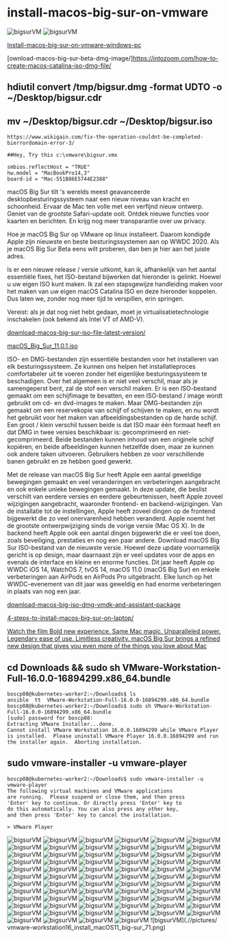 # install-macos-big-sur-on-vmware


![bigsurVM](.//pictures/vmware-workstation16_install_macOS11_big-sur_00.png)
![bigsurVM](.//pictures/vmware-workstation16_install_macOS11_big-sur_71.png)


[Install-macos-big-sur-on-vmware-windows-pc](https://www.wikigain.com/install-macos-big-sur-on-vmware-windows-pc/)

[ownload-macos-big-sur-beta-dmg-image/]https://intozoom.com/how-to-create-macos-catalina-iso-dmg-file/

## hdiutil convert /tmp/bigsur.dmg -format UDTO -o ~/Desktop/bigsur.cdr
## mv ~/Desktop/bigsur.cdr ~/Desktop/bigsur.iso

````
https://www.wikigain.com/fix-the-operation-couldnt-be-completed-bierrordomain-error-3/

##Hey, Try this c:\vmware\bigsur.vmx

smbios.reflectHost = "TRUE"
hw.model = "MacBookPro14,3"
board-id = "Mac-551B86E5744E2388"
````

macOS Big Sur tilt 's werelds meest geavanceerde desktopbesturingssysteem naar een nieuw niveau van kracht en schoonheid. Ervaar de Mac ten volle met een verfijnd nieuw ontwerp. Geniet van de grootste Safari-update ooit. Ontdek nieuwe functies voor kaarten en berichten. En krijg nog meer transparantie over uw privacy.


Hoe je macOS Big Sur op VMware op linux installeert. 
Daarom kondigde Apple zijn nieuwste en beste besturingssystemen aan op WWDC 2020. Als je macOS Big Sur Beta eens wilt proberen, dan ben je hier aan het juiste adres.

ls er een nieuwe release / versie uitkomt, kan ik, afhankelijk van het aantal essentiële fixes, het ISO-bestand bijwerken dat hieronder is gelinkt. Hoewel u uw eigen ISO kunt maken. Ik zal een stapsgewijze handleiding maken voor het maken van uw eigen macOS Catalina ISO en deze hieronder koppelen. Dus laten we, zonder nog meer tijd te verspillen, erin springen.

Vereist: als je dat nog niet hebt gedaan, moet je virtualisatietechnologie inschakelen (ook bekend als Intel VT of AMD-V).

[download-macos-big-sur-iso-file-latest-version/](https://techsprobe.com/download-macos-big-sur-iso-file-latest-version/)


[macOS_Big_Sur_11.0.1.iso](https://www.mediafire.com/file/dbfod9u5q9ii9nd/macOS_Big_Sur_11.0.1_%252820B29%2529.iso/file)

ISO- en DMG-bestanden zijn essentiële bestanden voor het installeren van elk besturingssysteem. Ze kunnen ons helpen het installatieproces comfortabeler uit te voeren zonder het eigenlijke besturingssysteem te beschadigen. Over het algemeen is er niet veel verschil, maar als je samengeperst bent, zal de stof een verschil maken. Er is een ISO-bestand gemaakt om een ​​schijfimage te bevatten, en een ISO-bestand / image wordt gebruikt om cd- en dvd-images te maken. Maar DMG-bestanden zijn gemaakt om een ​​reservekopie van schijf of schijven te maken, en nu wordt het gebruikt voor het maken van afbeeldingsbestanden op de harde schijf. Een groot / klein verschil tussen beide is dat ISO maar één formaat heeft en dat DMG in twee versies beschikbaar is: gecomprimeerd en niet-gecomprimeerd. Beide bestanden kunnen inhoud van een originele schijf kopiëren, en beide afbeeldingen kunnen hetzelfde doen, maar ze kunnen ook andere taken uitvoeren. Gebruikers hebben ze voor verschillende banen gebruikt en ze hebben goed gewerkt.

Met de release van macOS Big Sur heeft Apple een aantal geweldige bewegingen gemaakt en veel veranderingen en verbeteringen aangebracht en ook enkele unieke bewegingen gemaakt. In deze update, die beslist verschilt van eerdere versies en eerdere gebeurtenissen, heeft Apple zoveel wijzigingen aangebracht, waaronder frontend- en backend-wijzigingen. Van de installatie tot de instellingen, Apple heeft zoveel dingen op de frontend bijgewerkt die zo veel onervarenheid hebben veranderd. Apple noemt het de grootste ontwerpwijziging sinds de vorige versie (Mac OS X). In de backend heeft Apple ook een aantal dingen bijgewerkt die er veel toe doen, zoals beveiliging, prestaties en nog een paar andere. Download macOS Big Sur ISO-bestand van de nieuwste versie.
Hoewel deze update voornamelijk gericht is op design, maar daarnaast zijn er veel updates voor de apps en evenals de interface en kleine en enorme functies. Dit jaar heeft Apple op WWDC iOS 14, WatchOS 7, tvOS 14,  macOS 11.0 (macOS Big Sur)  en enkele verbeteringen aan AirPods en AirPods Pro uitgebracht. Elke lunch op het WWDC-evenement van dit jaar was geweldig en had enorme verbeteringen in plaats van nog een jaar.

[download-macos-big-iso-dmg-vmdk-and-assistant-package](https://intozoom.com/download-macos-big-iso-dmg-vmdk-and-assistant-package/)


[4-steps-to-install-macos-big-sur-on-laptop/](https://intozoom.com/4-steps-to-install-macos-big-sur-on-laptop/)



[Watch the film Bold new experience. Same Mac magic. Unparalleled power. Legendary ease of use. Limitless creativity. macOS Big Sur brings a refined new design that gives you even more of the things you love about Mac](https://www.apple.com/105/media/us/macos/big-sur/2020/f14b0c7e-9f7e-4b9f-bd0c-b4b86ee46c92/films/design/macos-design-tpl-cc-us-2020_1280x720h.m3u8)



## cd Downloads && sudo sh VMware-Workstation-Full-16.0.0-16894299.x86_64.bundle

````
boscp08@kubernetes-worker2:~/Downloads$ ls
ansible  tt  VMware-Workstation-Full-16.0.0-16894299.x86_64.bundle
boscp08@kubernetes-worker2:~/Downloads$ sudo sh VMware-Workstation-Full-16.0.0-16894299.x86_64.bundle
[sudo] password for boscp08: 
Extracting VMware Installer...done.
Cannot install VMware Workstation 16.0.0.16894299 while VMware Player
is installed.  Please uninstall VMware Player 16.0.0.16894299 and run
the installer again.  Aborting installation.
````

## sudo vmware-installer -u vmware-player

````
boscp08@kubernetes-worker2:~/Downloads$ sudo vmware-installer -u vmware-player
The following virtual machines and VMware applications
are running.  Please suspend or close them, and then press
'Enter' key to continue. Or directly press 'Enter' key to
do this automatically. You can also press any other key,
and then press 'Enter' key to cancel the installation.

> VMware Player

````




![bigsurVM](.//pictures/vmware-workstation16_install_macOS11_big-sur_01.png)
![bigsurVM](.//pictures/vmware-workstation16_install_macOS11_big-sur_02.png)
![bigsurVM](.//pictures/vmware-workstation16_install_macOS11_big-sur_03.png)
![bigsurVM](.//pictures/vmware-workstation16_install_macOS11_big-sur_04.png)
![bigsurVM](.//pictures/vmware-workstation16_install_macOS11_big-sur_05.png)
![bigsurVM](.//pictures/vmware-workstation16_install_macOS11_big-sur_06.png)
![bigsurVM](.//pictures/vmware-workstation16_install_macOS11_big-sur_07.png)
![bigsurVM](.//pictures/vmware-workstation16_install_macOS11_big-sur_08.png)
![bigsurVM](.//pictures/vmware-workstation16_install_macOS11_big-sur_09.png)
![bigsurVM](.//pictures/vmware-workstation16_install_macOS11_big-sur_10.png)
![bigsurVM](.//pictures/vmware-workstation16_install_macOS11_big-sur_11.png)
![bigsurVM](.//pictures/vmware-workstation16_install_macOS11_big-sur_12.png)
![bigsurVM](.//pictures/vmware-workstation16_install_macOS11_big-sur_13.png)
![bigsurVM](.//pictures/vmware-workstation16_install_macOS11_big-sur_14.png)
![bigsurVM](.//pictures/vmware-workstation16_install_macOS11_big-sur_15.png)
![bigsurVM](.//pictures/vmware-workstation16_install_macOS11_big-sur_16.png)
![bigsurVM](.//pictures/vmware-workstation16_install_macOS11_big-sur_17.png)
![bigsurVM](.//pictures/vmware-workstation16_install_macOS11_big-sur_18.png)
![bigsurVM](.//pictures/vmware-workstation16_install_macOS11_big-sur_19.png)
![bigsurVM](.//pictures/vmware-workstation16_install_macOS11_big-sur_20.png)
![bigsurVM](.//pictures/vmware-workstation16_install_macOS11_big-sur_21.png)
![bigsurVM](.//pictures/vmware-workstation16_install_macOS11_big-sur_22.png)
![bigsurVM](.//pictures/vmware-workstation16_install_macOS11_big-sur_23.png)
![bigsurVM](.//pictures/vmware-workstation16_install_macOS11_big-sur_24.png)
![bigsurVM](.//pictures/vmware-workstation16_install_macOS11_big-sur_25.png)
![bigsurVM](.//pictures/vmware-workstation16_install_macOS11_big-sur_26.png)
![bigsurVM](.//pictures/vmware-workstation16_install_macOS11_big-sur_27.png)
![bigsurVM](.//pictures/vmware-workstation16_install_macOS11_big-sur_28.png)
![bigsurVM](.//pictures/vmware-workstation16_install_macOS11_big-sur_29.png)
![bigsurVM](.//pictures/vmware-workstation16_install_macOS11_big-sur_30.png)
![bigsurVM](.//pictures/vmware-workstation16_install_macOS11_big-sur_31.png)
![bigsurVM](.//pictures/vmware-workstation16_install_macOS11_big-sur_32.png)
![bigsurVM](.//pictures/vmware-workstation16_install_macOS11_big-sur_33.png)
![bigsurVM](.//pictures/vmware-workstation16_install_macOS11_big-sur_34.png)
![bigsurVM](.//pictures/vmware-workstation16_install_macOS11_big-sur_35.png)
![bigsurVM](.//pictures/vmware-workstation16_install_macOS11_big-sur_36.png)
![bigsurVM](.//pictures/vmware-workstation16_install_macOS11_big-sur_37.png)
![bigsurVM](.//pictures/vmware-workstation16_install_macOS11_big-sur_38.png)
![bigsurVM](.//pictures/vmware-workstation16_install_macOS11_big-sur_39.png)
![bigsurVM](.//pictures/vmware-workstation16_install_macOS11_big-sur_40.png)
![bigsurVM](.//pictures/vmware-workstation16_install_macOS11_big-sur_41.png)
![bigsurVM](.//pictures/vmware-workstation16_install_macOS11_big-sur_42.png)
![bigsurVM](.//pictures/vmware-workstation16_install_macOS11_big-sur_43.png)
![bigsurVM](.//pictures/vmware-workstation16_install_macOS11_big-sur_44.png)
![bigsurVM](.//pictures/vmware-workstation16_install_macOS11_big-sur_45.png)
![bigsurVM](.//pictures/vmware-workstation16_install_macOS11_big-sur_46.png)
![bigsurVM](.//pictures/vmware-workstation16_install_macOS11_big-sur_47.png)
![bigsurVM](.//pictures/vmware-workstation16_install_macOS11_big-sur_48.png)
![bigsurVM](.//pictures/vmware-workstation16_install_macOS11_big-sur_49.png)
![bigsurVM](.//pictures/vmware-workstation16_install_macOS11_big-sur_50.png)
![bigsurVM](.//pictures/vmware-workstation16_install_macOS11_big-sur_51.png)
![bigsurVM](.//pictures/vmware-workstation16_install_macOS11_big-sur_52.png)
![bigsurVM](.//pictures/vmware-workstation16_install_macOS11_big-sur_53.png)
![bigsurVM](.//pictures/vmware-workstation16_install_macOS11_big-sur_54.png)
![bigsurVM](.//pictures/vmware-workstation16_install_macOS11_big-sur_55.png)
![bigsurVM](.//pictures/vmware-workstation16_install_macOS11_big-sur_56.png)
![bigsurVM](.//pictures/vmware-workstation16_install_macOS11_big-sur_57.png)
![bigsurVM](.//pictures/vmware-workstation16_install_macOS11_big-sur_58.png)
![bigsurVM](.//pictures/vmware-workstation16_install_macOS11_big-sur_59.png)
![bigsurVM](.//pictures/vmware-workstation16_install_macOS11_big-sur_60.png)
![bigsurVM](.//pictures/vmware-workstation16_install_macOS11_big-sur_61.png)
![bigsurVM](.//pictures/vmware-workstation16_install_macOS11_big-sur_62.png)
![bigsurVM](.//pictures/vmware-workstation16_install_macOS11_big-sur_63.png)
![bigsurVM](.//pictures/vmware-workstation16_install_macOS11_big-sur_64.png)
![bigsurVM](.//pictures/vmware-workstation16_install_macOS11_big-sur_65.png)
![bigsurVM](.//pictures/vmware-workstation16_install_macOS11_big-sur_66.png)
![bigsurVM](.//pictures/vmware-workstation16_install_macOS11_big-sur_67.png)
![bigsurVM](.//pictures/vmware-workstation16_install_macOS11_big-sur_68.png)
![bigsurVM](.//pictures/vmware-workstation16_install_macOS11_big-sur_69.png)
![bigsurVM](.//pictures/vmware-workstation16_install_macOS11_big-sur_70.png)
![bigsurVM](.//pictures/  vmware-workstation16_install_macOS11_big-sur_71.png)

